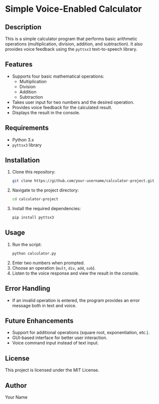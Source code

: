 # Simple Voice-Enabled Calculator

## Description
This is a simple calculator program that performs basic arithmetic operations (multiplication, division, addition, and subtraction). It also provides voice feedback using the `pyttsx3` text-to-speech library.

## Features
- Supports four basic mathematical operations: 
  - Multiplication
  - Division
  - Addition
  - Subtraction
- Takes user input for two numbers and the desired operation.
- Provides voice feedback for the calculated result.
- Displays the result in the console.

## Requirements
- Python 3.x
- `pyttsx3` library

## Installation
1. Clone this repository:
   ```sh
   git clone https://github.com/your-username/calculator-project.git
   ```
2. Navigate to the project directory:
   ```sh
   cd calculator-project
   ```
3. Install the required dependencies:
   ```sh
   pip install pyttsx3
   ```

## Usage
1. Run the script:
   ```sh
   python calculator.py
   ```
2. Enter two numbers when prompted.
3. Choose an operation (`mult`, `div`, `add`, `sub`).
4. Listen to the voice response and view the result in the console.

## Error Handling
- If an invalid operation is entered, the program provides an error message both in text and voice.

## Future Enhancements
- Support for additional operations (square root, exponentiation, etc.).
- GUI-based interface for better user interaction.
- Voice command input instead of text input.

## License
This project is licensed under the MIT License.

## Author
Your Name
